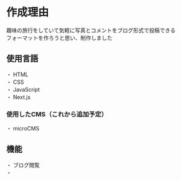 # 作成理由
趣味の旅行をしていて気軽に写真とコメントをブログ形式で投稿できる<br>
フォーマットを作ろうと思い、制作しました

## 使用言語
・ HTML  
・ CSS  
・ JavaScript  
・ Next.js

### 使用したCMS（これから追加予定）
・ microCMS  

## 機能
・ ブログ閲覧  
・ 
